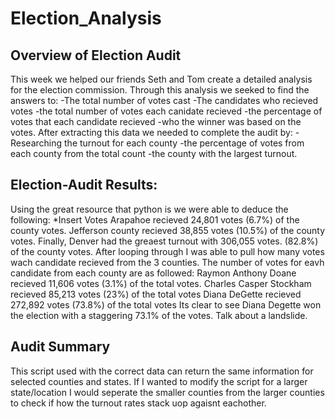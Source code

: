 # Election_Analysis
## Overview of Election Audit
This week we helped our friends Seth and Tom create a detailed analysis for the election commission. Through this analysis we seeked to find the answers to: 
-The total number of votes cast
-The candidates who recieved votes
-the total number of votes each canidate recieved
-the percentage of votes that each candidate recieved 
-who the winner was based on the votes. 
After extracting  this data we needed to complete the audit by: 
-Researching the turnout for each county
-the percentage of votes from each county from the total count
-the county with the largest turnout. 

## Election-Audit Results:
Using the great resource that python is we were able to deduce the following:
*Insert Votes
Arapahoe recieved 24,801 votes (6.7%) of the county votes.
Jefferson county recieved 38,855 votes (10.5%) of the county votes.
Finally, Denver had the greaest turnout with 306,055 votes. (82.8%) of the county votes.
After looping through I was able to pull how many votes wach candidate recieved from the 3 counties. 
The number of votes for eavh candidate from each county are as followed:
Raymon Anthony Doane recieved 11,606 votes (3.1%) of the total votes. 
Charles Casper Stockham recieved 85,213 votes (23%) of the total votes
Diana DeGette recieved 272,892 votes (73.8%) of the total votes 
Its clear to see Diana Degette won the election with a staggering 73.1% of the votes. Talk about a landslide. 
## Audit Summary
This script used with the correct data can return the same information for selected counties and states. If I wanted  to modify the script for a larger state/location I would seperate the smaller counties from the larger counties to check if how the turnout rates stack uop agaisnt eachother. 
